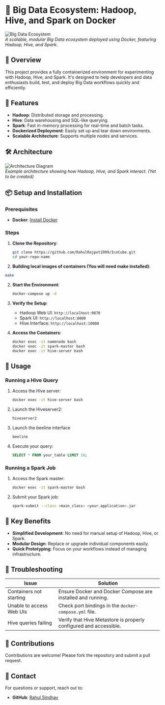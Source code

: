 # 🚀 Big Data Ecosystem: Hadoop, Hive, and Spark on Docker  

![Big Data Ecosystem](https://via.placeholder.com/800x200?text=Big+Data+Ecosystem+on+Docker)  
*A scalable, modular Big Data ecosystem deployed using Docker, featuring Hadoop, Hive, and Spark.*

## 📖 Overview  

This project provides a fully containerized environment for experimenting with Hadoop, Hive, and Spark. It's designed to help developers and data enthusiasts build, test, and deploy Big Data workflows quickly and efficiently.

## 🎯 Features  

- **Hadoop**: Distributed storage and processing.  
- **Hive**: Data warehousing and SQL-like querying.  
- **Spark**: Fast in-memory processing for real-time and batch tasks.  
- **Dockerized Deployment**: Easily set up and tear down environments.  
- **Scalable Architecture**: Supports multiple nodes and services.  

## 🛠️ Architecture  

![Architecture Diagram](https://via.placeholder.com/800x400?text=Architecture+Diagram)  
*Example architecture showing how Hadoop, Hive, and Spark interact. (Yet to be created)*

## 📦 Setup and Installation  

### Prerequisites  
- **Docker**: [Install Docker](https://www.docker.com/get-started)

### Steps  

1. **Clone the Repository**:  
   ```bash
   git clone https://github.com/RahulRajput1999/IceCube.git
   cd your-repo-name
   ```

3. **Building local images of containers (You will need make installed)**:
  ```bash
  make
  ```
2. **Start the Environment**:  
   ```bash
   docker-compose up -d
   ```

3. **Verify the Setup**:  
   - Hadoop Web UI: `http://localhost:9870`  
   - Spark UI: `http://localhost:8080`  
   - Hive Interface: `http://localhost:10000`  

4. **Access the Containers**:  
   ```bash
   docker exec -it namenode bash
   docker exec -it spark-master bash
   docker exec -it hive-server bash
   ```

## 📝 Usage  

### Running a Hive Query  
1. Access the Hive server:  
   ```bash
   docker exec -it hive-server bash
   ```
2. Launch the Hiveserver2:  
   ```bash
   hiveserver2
   ```
3. Launch the beeline interface
   ```bash
   beeline
   ```
3. Execute your query:  
   ```sql
   SELECT * FROM your_table LIMIT 10;
   ```

### Running a Spark Job  
1. Access the Spark master:  
   ```bash
   docker exec -it spark-master bash
   ```
2. Submit your Spark job:  
   ```bash
   spark-submit --class <main_class> <your_application>.jar
   ```

## 🌟 Key Benefits  

- **Simplified Development**: No need for manual setup of Hadoop, Hive, or Spark.  
- **Modular Design**: Replace or upgrade individual components easily.  
- **Quick Prototyping**: Focus on your workflows instead of managing infrastructure.  

## 🐛 Troubleshooting  

| Issue                         | Solution                                                                 |
|-------------------------------|--------------------------------------------------------------------------|
| Containers not starting       | Ensure Docker and Docker Compose are installed and running.             |
| Unable to access Web UIs      | Check port bindings in the `docker-compose.yml` file.                   |
| Hive queries failing          | Verify that Hive Metastore is properly configured and accessible.       |

## 🙌 Contributions  

Contributions are welcome! Please fork the repository and submit a pull request.  


## 💬 Contact  

For questions or support, reach out to:    
- **GitHub**: [Rahul Sindhav](https://github.com/RahulRajput1999)  